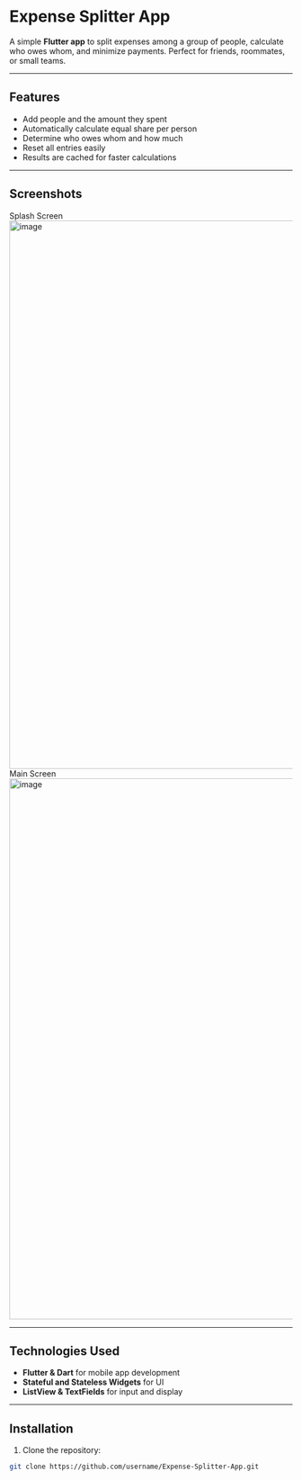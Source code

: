 # Expense Splitter App

A simple **Flutter app** to split expenses among a group of people, calculate who owes whom, and minimize payments. Perfect for friends, roommates, or small teams.

---

## Features

- Add people and the amount they spent
- Automatically calculate equal share per person
- Determine who owes whom and how much
- Reset all entries easily
- Results are cached for faster calculations

---

## Screenshots

Splash Screen <img width="1295" height="975" alt="image" src="https://github.com/user-attachments/assets/84336827-3009-4137-979b-ce0e45bafc7a" />  
Main Screen <img width="1276" height="962" alt="image" src="https://github.com/user-attachments/assets/157806ea-d0d0-4b17-a291-68ee3d07cc7d" />


---

## Technologies Used

- **Flutter & Dart** for mobile app development
- **Stateful and Stateless Widgets** for UI
- **ListView & TextFields** for input and display


---

## Installation

1. Clone the repository:

```bash
git clone https://github.com/username/Expense-Splitter-App.git
